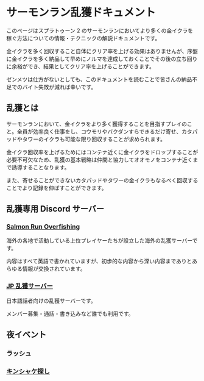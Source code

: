 # サーモンラン乱獲ドキュメント

このページはスプラトゥーン 2 のサーモンランにおいてより多くの金イクラを稼ぐ方法についての情報・テクニックの解説ドキュメントです。

金イクラを多く回収すること自体にクリア率を上げる効果はありませんが、序盤に金イクラを多く納品して早めにノルマを達成しておくことでその後の立ち回りに余裕ができ、結果としてクリア率を上げることができます。

ゼンメツは仕方がないとしても、このドキュメントを読むことで皆さんの納品不足でのバイト失敗が減れば幸いです。

## 乱獲とは

サーモンランにおいて、金イクラをより多く獲得することを目指すプレイのこと。全員が効率良く仕事をし、コウモリやバクダンすらできるだけ寄せ、カタパッドやタワーのイクラも可能な限り回収することが求められます。

金イクラ回収率を上げるためにはコンテナ近くに金イクラをドロップすることが必要不可欠なため、乱獲の基本戦略は仲間と協力してオオモノをコンテナ近くまで誘導することなります。

また、寄せることができないカタパッドやタワーの金イクラもなるべく回収することでより記録を伸ばすことができます。

## 乱獲専用 Discord サーバー

### [Salmon Run Overfishing](https://discord.com/invite/pXHRffE)

海外の各地で活動している上位プレイヤーたちが設立した海外の乱獲サーバーです。

内容はすべて英語で書かれていますが、初歩的な内容から深い内容までありとあらゆる情報が交換されています。

### [JP 乱獲サーバー](https://discord.com/invite/EUrAF7u)

日本語話者向けの乱獲サーバーです。

メンバー募集・通話・書き込みなど誰でも利用です。

## 夜イベント

### ラッシュ

### [キンシャケ探し](event/goldieseeking)
